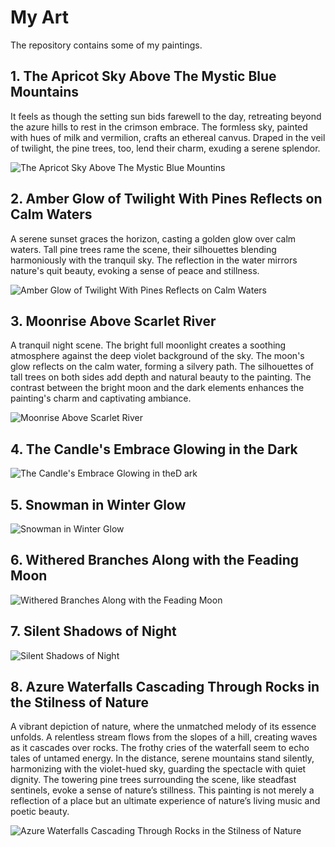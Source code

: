 # My Art
The repository contains some of my paintings.

## 1. The Apricot Sky Above The Mystic Blue Mountains

It feels as though the setting sun bids farewell to the day, retreating beyond the azure hills to rest in the crimson embrace. The formless sky, painted with hues of milk and vermilion, crafts an ethereal canvus. Draped in the veil of twilight, the pine trees, too, lend their charm, exuding a serene splendor.

![The Apricot Sky Above The Mystic Blue Mountins](./Apricot-Shade-of-the-Sky.jpg)

## 2. Amber Glow of Twilight With Pines Reflects on Calm Waters

A serene sunset graces the horizon, casting a golden glow over calm waters. Tall pine trees rame the scene, their silhouettes blending harmoniously with the tranquil sky. The reflection in the water mirrors nature's quit beauty, evoking a sense of peace and stillness.

![Amber Glow of Twilight With Pines Reflects on Calm Waters](./Amber-Glow-of-Twilight-With-Pines-Reflects-on-Calm-Waters.jpg)

## 3. Moonrise Above Scarlet River

A tranquil night scene. The bright full moonlight creates a soothing atmosphere against the deep violet background of the sky. The moon's glow reflects on the calm water, forming a silvery path. The silhouettes of tall trees on both sides add depth and natural beauty to the painting. The contrast between the bright moon and the dark elements enhances the painting's charm and captivating ambiance.

![Moonrise Above Scarlet River](./Moonrise-Above-Scarlet-River.jpg)

## 4. The Candle's Embrace Glowing in the Dark



![The Candle's Embrace Glowing in theD ark](./The-Candle's-Embrace-Glowing-in-the-Dark.jpg)

## 5. Snowman in Winter Glow


![Snowman in Winter Glow](./Snowman-in-Winter-Glow.jpg)

## 6. Withered Branches Along with the Feading Moon

![Withered Branches Along with the Feading Moon](./Withered-Branches-Along-with-the-Feading-Moon.jpg)

## 7. Silent Shadows of Night


![Silent Shadows of Night](./Silent-Shadows-of-Night.jpg)

## 8. Azure Waterfalls Cascading Through Rocks in the Stilness of Nature

A vibrant depiction of nature, where the unmatched melody of its essence unfolds. A relentless stream flows from the slopes of a hill, creating waves as it cascades over rocks. The frothy cries of the waterfall seem to echo tales of untamed energy. In the distance, serene mountains stand silently, harmonizing with the violet-hued sky, guarding the spectacle with quiet dignity. The towering pine trees surrounding the scene, like steadfast sentinels, evoke a sense of nature’s stillness. This painting is not merely a reflection of a place but an ultimate experience of nature’s living music and poetic beauty.

![Azure Waterfalls Cascading Through Rocks in the Stilness of Nature](./Azure-Waterfalls-Cascading-Through-Rocks-in-the-Stilness-of-Nature.jpg)
